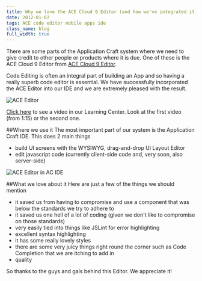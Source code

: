 ```yaml
---
title: Why we love the ACE Cloud 9 Editor (and how we've integrated it)
date: 2012-01-07
tags: ACE code editor mobile apps ide
class_name: blog
full_width: true
---
```


There are some parts of the Application Craft system where we need to give credit to other people or products where it is due. One of these is the ACE Cloud 9 Editor from <a href="http://ace.ajax.org/" target="_blank">ACE Cloud 9 Editor</a>.

Code Editing is often an integral part of building an App and so having a really superb code editor is essential. We have successfully incorporated the ACE Editor into our IDE and we are extremely pleased with the result.

![ACE Editor](/img/blog/ace-editor.gif "ACE Code Editor")

<a href="/learning-center#Coding" target="_blank">Click here</a> to see a video in our Learning Center. Look at the first video (from 1:15) or the second one.

##Where we use it
The most important part of our system is the Application Craft IDE. This does 2 main things

- build UI screens with the WYSIWYG, drag-and-drop UI Layout Editor
- edit javascript code (currently client-side code and, very soon, also server-side)

![ACE Editor in AC IDE](/img/blog/code-explorer.jpeg "ACE Code Editor in the AC IDE")

##What we love about it
Here are just a few of the things we should mention

 - it saved us from having to compromise and use a component that was below the standards we try to adhere to
 - it saved us one hell of a lot of coding (given we don't like to compromise on those standards)
 - very easily tied into things like JSLint for error highlighting
 - excellent syntax highlighting
 - it has some really lovely styles
 - there are some very juicy things right round the corner such as Code Completion that we are itching to add in
 - quality

So thanks to the guys and gals behind this Editor. We appreciate it!
